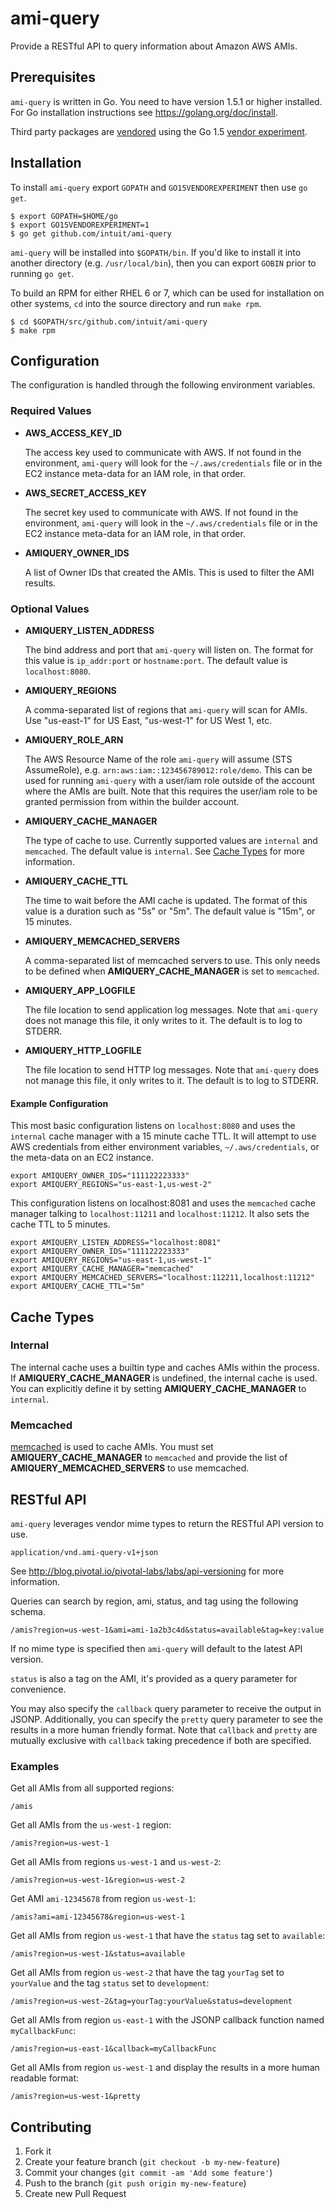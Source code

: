 # ami-query

Provide a RESTful API to query information about Amazon AWS AMIs.

## Prerequisites

`ami-query` is written in Go. You need to have version 1.5.1 or higher
installed. For Go installation instructions see https://golang.org/doc/install.

Third party packages are
[vendored](https://code.google.com/p/go-wiki/wiki/PackageManagementTools) using
the Go 1.5 [vendor experiment](https://golang.org/s/go15vendor).

## Installation

To install `ami-query` export `GOPATH` and `GO15VENDOREXPERIMENT` then use
`go get`.

```shell
$ export GOPATH=$HOME/go
$ export GO15VENDOREXPERIMENT=1
$ go get github.com/intuit/ami-query
```

`ami-query` will be installed into `$GOPATH/bin`. If you'd like to install it
into another directory (e.g. `/usr/local/bin`), then you can export `GOBIN`
prior to running `go get`.

To build an RPM for either RHEL 6 or 7, which can be used for installation on
other systems, `cd` into the source directory and run `make rpm`.

```shell
$ cd $GOPATH/src/github.com/intuit/ami-query
$ make rpm
```

## Configuration

The configuration is handled through the following environment variables.

### Required Values

* **AWS_ACCESS_KEY_ID**

  The access key used to communicate with AWS. If not found in the environment,
  `ami-query` will look for the `~/.aws/credentials` file or in the EC2 instance
  meta-data for an IAM role, in that order.

* **AWS_SECRET_ACCESS_KEY**

  The secret key used to communicate with AWS. If not found in the environment,
  `ami-query` will look in the `~/.aws/credentials` file or in the EC2 instance
  meta-data for an IAM role, in that order.

* **AMIQUERY_OWNER_IDS**

  A list of Owner IDs that created the AMIs. This is used to filter the AMI
  results.

### Optional Values

* **AMIQUERY_LISTEN_ADDRESS**

  The bind address and port that `ami-query` will listen on. The format for this
  value is `ip_addr:port` or `hostname:port`. The default value is
  `localhost:8080`.

* **AMIQUERY_REGIONS**

  A comma-separated list of regions that `ami-query` will scan for AMIs. Use
  "us-east-1" for US East, "us-west-1" for US West 1, etc.

* **AMIQUERY_ROLE_ARN**

  The AWS Resource Name of the role `ami-query` will assume (STS AssumeRole),
  e.g. `arn:aws:iam::123456789012:role/demo`. This can be used for running
  `ami-query` with a user/iam role outside of the account where the AMIs are
  built. Note that this requires the user/iam role to be granted permission from
  within the builder account.

* **AMIQUERY_CACHE_MANAGER**

  The type of cache to use. Currently supported values are `internal` and
  `memcached`. The default value is `internal`. See [Cache Types](#cachetypes)
  for more information.

* **AMIQUERY_CACHE_TTL**

  The time to wait before the AMI cache is updated. The format of this value is
  a duration such as "5s" or "5m". The default value is "15m", or 15 minutes.

* **AMIQUERY_MEMCACHED_SERVERS**

  A comma-separated list of memcached servers to use. This only needs to be
  defined when **AMIQUERY_CACHE_MANAGER** is set to `memcached`.

* **AMIQUERY_APP_LOGFILE**

   The file location to send application log messages. Note that `ami-query`
   does not manage this file, it only writes to it. The default is to log to
   STDERR.

* **AMIQUERY_HTTP_LOGFILE**

  The file location to send HTTP log messages. Note that `ami-query` does not
  manage this file, it only writes to it. The default is to log to STDERR.

#### Example Configuration

This most basic configuration listens on `localhost:8080` and uses the
`internal` cache manager with a 15 minute cache TTL. It will attempt to use
AWS credentials from either environment variables, `~/.aws/credentials`, or the
meta-data on an EC2 instance.

```shell
export AMIQUERY_OWNER_IDS="111122223333"
export AMIQUERY_REGIONS="us-east-1,us-west-2"
```

This configuration listens on localhost:8081 and uses the `memcached` cache
manager talking to `localhost:11211` and `localhost:11212`. It also sets the
cache TTL to 5 minutes.

```shell
export AMIQUERY_LISTEN_ADDRESS="localhost:8081"
export AMIQUERY_OWNER_IDS="111122223333"
export AMIQUERY_REGIONS="us-east-1,us-west-1"
export AMIQUERY_CACHE_MANAGER="memcached"
export AMIQUERY_MEMCACHED_SERVERS="localhost:112211,localhost:11212"
export AMIQUERY_CACHE_TTL="5m"
```

<a name="cachetypes"></a>
## Cache Types

### Internal

The internal cache uses a builtin type and caches AMIs within the process. If
**AMIQUERY_CACHE_MANAGER** is undefined, the internal cache is used. You can
explicitly define it by setting **AMIQUERY_CACHE_MANAGER** to `internal`.

### Memcached

[memcached](http://memcached.org/) is used to cache AMIs. You must set
 **AMIQUERY_CACHE_MANAGER** to `memcached` and provide the list of
 **AMIQUERY_MEMCACHED_SERVERS** to use memcached.

## RESTful API

`ami-query` leverages vendor mime types to return the RESTful API version to use.

    application/vnd.ami-query-v1+json

See http://blog.pivotal.io/pivotal-labs/labs/api-versioning for more information.

Queries can search by region, ami, status, and tag using the following schema.

    /amis?region=us-west-1&ami=ami-1a2b3c4d&status=available&tag=key:value

If no mime type is specified then `ami-query` will default to the latest API
version.

`status` is also a tag on the AMI, it's provided as a query parameter for
convenience.

You may also specify the `callback` query parameter to receive the output in
JSONP. Additionally, you can specify the `pretty` query parameter to see the
results in a more human friendly format. Note that `callback` and `pretty` are
mutually exclusive with `callback` taking precedence if both are specified.

### Examples

Get all AMIs from all supported regions:

    /amis

Get all AMIs from the `us-west-1` region:

    /amis?region=us-west-1

Get all AMIs from regions `us-west-1` and `us-west-2`:

    /amis?region=us-west-1&region=us-west-2

Get AMI `ami-12345678` from region `us-west-1`:

    /amis?ami=ami-12345678&region=us-west-1

Get all AMIs from region `us-west-1` that have the `status` tag set to
`available`:

    /amis?region=us-west-1&status=available

Get all AMIs from region `us-west-2` that have the tag `yourTag` set to
`yourValue` and the tag `status` set to `development`:

    /amis?region=us-west-2&tag=yourTag:yourValue&status=development

Get all AMIs from region `us-east-1` with the JSONP callback function named
`myCallbackFunc`:

    /amis?region=us-east-1&callback=myCallbackFunc

Get all AMIs from region `us-west-1` and display the results in a more human
readable format:

    /amis?region=us-west-1&pretty

## Contributing

1. Fork it
2. Create your feature branch (`git checkout -b my-new-feature`)
3. Commit your changes (`git commit -am 'Add some feature'`)
4. Push to the branch (`git push origin my-new-feature`)
5. Create new Pull Request
